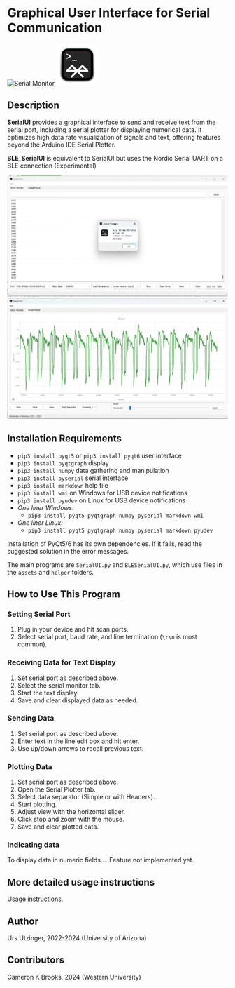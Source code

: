 # Graphical User Interface for Serial Communication
![Serial Monitor](assets/serial_96.png)
![BLE Serial Monitor](assets/BLE_96.png)

## Description
**SerialUI** provides a graphical interface to send and receive text from the serial port, including a serial plotter for displaying numerical data. It optimizes high data rate visualization of signals and text, offering features beyond the Arduino IDE Serial Plotter.

**BLE_SerialUI** is equivalent to SerialUI but uses the Nordic Serial UART on a BLE connection (Experimental)

<img src="docs/SerialMonitor.png" alt="Serial Monitor" width="600"/>
<img src="docs/SerialPlotter.png" alt="Serial Plotter" width="600"/>

## Installation Requirements
- `pip3 install pyqt5` or `pip3 install pyqt6` user interface
- `pip3 install pyqtgraph` display
- `pip3 install numpy` data gathering and manipulation
- `pip3 install pyserial` serial interface
- `pip3 install markdown` help file
- `pip3 install wmi` on Windows for USB device notifications
- `pip3 install pyudev` on Linux  for USB device notifications
- *One liner Windows:* 
    - `pip3 install pyqt5 pyqtgraph numpy pyserial markdown wmi`
- *One liner Linux:* 
    - `pip3 install pyqt5 pyqtgraph numpy pyserial markdown pyudev`

Installation of PyQt5/6 has its own dependencies. If it fails, read the suggested solution in the error messages.

The main programs are `SerialUI.py` and `BLESerialUI.py`, which use files in the `assets` and `helper` folders.

## How to Use This Program

### Setting Serial Port
1. Plug in your device and hit scan ports.
2. Select serial port, baud rate, and line termination (`\r\n` is most common).

### Receiving Data for Text Display
1. Set serial port as described above.
2. Select the serial monitor tab.
3. Start the text display.
4. Save and clear displayed data as needed.

### Sending Data
1. Set serial port as described above.
2. Enter text in the line edit box and hit enter.
3. Use up/down arrows to recall previous text.

### Plotting Data
1. Set serial port as described above.
2. Open the Serial Plotter tab.
3. Select data separator (Simple or with Headers).
4. Start plotting.
5. Adjust view with the horizontal slider.
6. Click stop and zoom with the mouse.
7. Save and clear plotted data.

### Indicating data
To display data in numeric fields ... Feature not implemented yet.

## More detailed usage instructions
[Usage instructions](docs/Detailed_Usage_Instructions.md).

## Author
Urs Utzinger, 2022-2024 (University of Arizona)

## Contributors
Cameron K Brooks, 2024 (Western University)